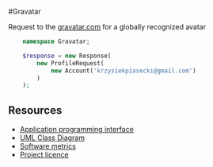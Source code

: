 #Gravatar

Request to the [gravatar.com](http://www.gravatar.com) for a globally recognized avatar

```php
    namespace Gravatar;

    $response = new Response(
        new ProfileRequest(
            new Account('krzysiekpiasecki@gmail.com')
        )
    );

```

## Resources
- [Application programming interface](https://github.com/krzysiekpiasecki/Gravatar/blob/master/docs/api/API-documentation.zip)
- [UML Class Diagram](https://github.com/krzysiekpiasecki/Gravatar/blob/master/docs/ClassDiagram.md)
- [Software metrics](https://github.com/krzysiekpiasecki/Gravatar/blob/master/docs/SoftwareMetrics.md)
- [Project licence](https://github.com/krzysiekpiasecki/Gravatar/blob/master/LICENCE.md)
